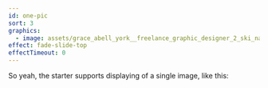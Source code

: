 ```yaml
---
id: one-pic
sort: 3
graphics:
  - image: assets/grace_abell_york__freelance_graphic_designer_2_ski_national_geographic-1.jpg
effect: fade-slide-top
effectTimeout: 0
---
```


So yeah, the starter supports displaying of a single image, like this:
